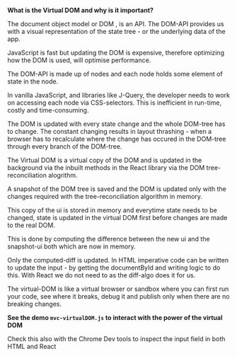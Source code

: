 **What is the Virtual DOM and why is it important?**

The document object model or DOM , is an API. The DOM-API provides us with a visual representation of the state tree - or the underlying data of the app.

JavaScript is fast but updating the DOM is expensive, therefore optimizing how the DOM is used, will optimise performance.

The DOM-API is made up of nodes and each node holds some element of state in the node.

In vanilla JavaScript, and libraries like J-Query, the developer needs to work on accessing each node via CSS-selectors. This is inefficient in run-time, costly and time-consuming.

The DOM is updated with every state change and the whole DOM-tree has to change. The constant changing results in layout thrashing - when a browser has to recalculate where the change has occured in the DOM-tree through every branch of the DOM-tree.

The Virtual DOM is a virtual copy of the DOM and is updated in the background via the inbuilt methods in the React library via the DOM tree-reconciliation alogrithm.

A snapshot of the DOM tree is saved and the DOM is updated only with the changes required with the tree-reconciliation algorithm in memory.

This copy of the ui is stored in memory and everytime state needs to be changed, state is updated in the virtual DOM first before changes are made to the real DOM.

This is done by computing the difference between the new ui and the snapshot-ui both which are now in memory.

Only the computed-diff is updated. In HTML imperative code can be written to update the input - by getting the documentById and writing logic to do this. With React we do not need to as the diff-algo does it for us.

The virtual-DOM is like a virtual browser or sandbox where you can first run your code, see where it breaks, debug it and publish only when there are no breaking changes.

**See the demo `mvc-virtualDOM.js` to interact with the power of the virtual DOM**

Check this also with the Chrome Dev tools to inspect the input field in both HTML and React
